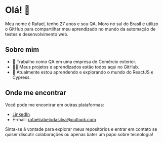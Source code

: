 # Olá! 👋

Meu nome é Rafael, tenho 27 anos e sou QA. Moro no sul do Brasil e utilizo o GitHub para compartilhar meu aprendizado no mundo da automação de testes e desenvolvimento web.

## Sobre mim

- 🔭 Trabalho como QA em uma empresa de Comércio exterior.
- 👨‍💻 Meus projetos e aprendizados estão todos aqui no GitHub.
- 🌱 Atualmente estou aprendendo e explorando o mundo do ReactJS e Cypress.

## Onde me encontrar

Você pode me encontrar em outras plataformas:

- [LinkedIn](https://www.linkedin.com/in/rafaelrabelodasilva/)
- E-mail: rafaelrabelodasilva@outlook.com

Sinta-se à vontade para explorar meus repositórios e entrar em contato se quiser discutir colaborações ou apenas bater um papo sobre tecnologia!

